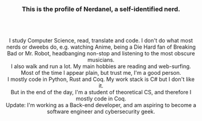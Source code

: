 <h3 align=center> This is the profile of Nerdanel, a self-identified nerd. </h3>
<br>
<br>
<p align=center>
I study Computer Science, read, translate and code. I don't do what most nerds or dweebs do, e.g. watching Anime, being a Die Hard fan of Breaking Bad
or Mr. Robot, headbanging non-stop and listening to the most obscure musicians.
<br>
I also walk and run a lot. My main hobbies are reading and web-surfing. <br> Most of the time I appear plain, but trust me, I'm a good person.
<br>
I mostly code in Python, Rust and Coq. My work stack is C# but I don't like it.<br>
But in the end of the day, I'm a student of theoretical CS, and therefore I mostly code in Coq.<br>
Update: I'm working as a Back-end developer, and am aspiring to become a software engineer and cybersecurity geek.
</p>

